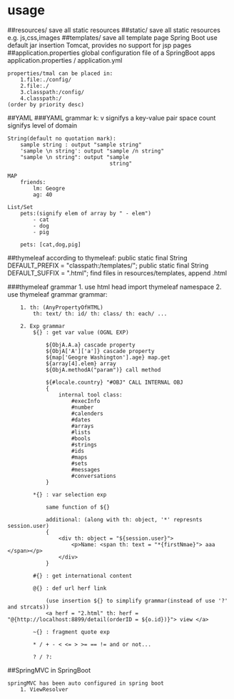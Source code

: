 # usage
##resources/
    save all static resources
##static/
    save all static resources
    e.g. js,css,images
##templates/
    save all template page
    Spring Boot use default jar insertion Tomcat, provides no support for jsp pages
##application.properties
    global configuration file of a SpringBoot apps
    application.properties / application.yml
    
    properties/tmal can be placed in:
        1.file:./config/
        2.file:./
        3.classpath:/config/
        4.classpath:/
    (order by priority desc)
##YAML
###YAML grammar
    k: v signifys a key-value pair
    space count signifys level of domain
    
    String(default no quotation mark):
        sample string : output "sample string"
        'sample \n string': output "sample /n string"
        "sample \n string": output "sample
                                    string"
    
    MAP
        friends:
            lm: Geogre
            ag: 40                           
            
    List/Set
        pets:(signify elem of array by " - elem")
            - cat
            - dog
            - pig
        
        pets: [cat,dog,pig]
 
 ##thymeleaf
    according to thymeleaf:
        public static final String DEFAULT_PREFIX = "classpath:/templates/";
        public static final String DEFAULT_SUFFIX = ".html";
    find files in resources/templates, append .html
    
 ###thymeleaf grammar
    1. use html head <html lang="en" xmlns:th="http://www.thymeleaf.org"> import thymeleaf namespace
    2. use thymeleaf grammar
     grammar:
     
        1. th: (AnyPropertyOfHTML)
            th: text/ th: id/ th: class/ th: each/ ...
        
        2. Exp grammar
            ${} : get var value (OGNL EXP)
            
                ${ObjA.A.a} cascade property
                ${ObjA['A']['a']} cascade property
                ${map['Geogre Washington'].age} map.get
                ${array[4].elem} array
                ${ObjA.methodA("param")} call method
                
                ${#locale.country} "#OBJ" CALL INTERNAL OBJ
                {
                    internal tool class:
                        #execInfo
                        #number
                        #calenders
                        #dates
                        #arrays
                        #lists
                        #bools
                        #strings
                        #ids
                        #maps
                        #sets
                        #messages
                        #conversations
                }
                
            *{} : var selection exp
                
                same function of ${}
                
                additional: (along with th: object, '*' represnts session.user)
                {
                    <div th: object = "${session.user}">
                        <p>Name: <span th: text = "*{firstNmae}"> aaa </span></p>
                    </div>
                }
                
            #{} : get international content
            
            @{} : def url herf link
                
                (use insertion ${} to simplify grammar(instead of use '?' and strcats))
                <a herf = "2.html" th: herf = "@{http://localhost:8899/detail(orderID = ${o.id})}"> view </a>
            
            ~{} : fragment quote exp
            
            * / + - < <= > >= == != and or not...
            
            ? / ?:
            
            
 ##SpringMVC in SpringBoot
    
    springMVC has been auto configured in spring boot
        1. ViewResolver
                               
        